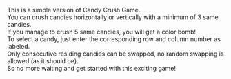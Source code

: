 This is a simple version of Candy Crush Game. <br>
You can crush candies horizontally or vertically with a minimum of 3 same candies. <br>
If you manage to crush 5 same candies, you will get a color bomb! <br>
To select a candy, just enter the corresponding row and column number as labeled. <br>
Only consecutive residing candies can be swapped, no random swapping is allowed (as it should be). <br>
So no more waiting and get started with this exciting game! <br>
